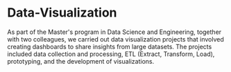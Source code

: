 # Data-Visualization

As part of the Master's program in Data Science and Engineering, together with two colleagues, we carried out data visualization projects that involved creating dashboards to share insights from large datasets. The projects included data collection and processing, ETL (Extract, Transform, Load), prototyping, and the development of visualizations.
